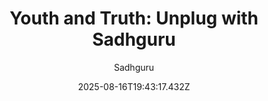 ---
title: "Youth and Truth: Unplug with Sadhguru"
date: "2025-08-16T19:43:17.432Z"
author: "Sadhguru"
read_year: "NO"
recommendation: '3'
url: /bookshelf/youth-and-truth-unplug-with-sadhguru
---
